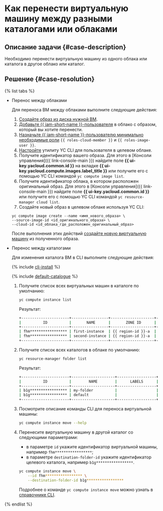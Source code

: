 # Как перенести виртуальную машину между разными каталогами или облаками


## Описание задачи {#case-description}

Необходимо перенести виртуальную машину из одного облака или каталога в другое облако или каталог.

## Решение {#case-resolution}

{% list tabs %}

- Перенос между облаками

    Для переноса ВМ между облаками выполните следующие действия:

    1. [Создайте образ из диска нужной ВМ](../../../compute/operations/image-create/create-from-disk.md).
    1. [Добавьте {{ iam-short-name }}-пользователя](../../../iam/operations/users/create.md) в облако с образом, который вы хотите перенести.
    1. [Назначьте {{ iam-short-name }}-пользователю минимально необходимые роли](../../../iam/operations/roles/grant.md) `{{ roles-cloud-member }}` и `{{ roles-image-user }}`.
    1. [Настройте](../../../cli/quickstart.md) утилиту YC CLI для пользователя в целевом облаке.
    1. Получите идентификатор вашего образа. Для этого в [Консоли управления]({{ link-console-main }}) найдите поле **{{ ui-key.yacloud.common.id }}** на вкладке **{{ ui-key.yacloud.compute.images.label_title }}** или получите его с помощью YC CLI командой `yc compute image list`.
    1. Получите идентификатор облака, в котором расположен оригинальный образ. Для этого в [Консоли управления]({{ link-console-main }}) найдите поле **{{ ui-key.yacloud.common.id }}** или получите его с помощью YC CLI командой `yc resource-manager cloud list`.
    1. Создайте новый образ в целевом облаке используя YC CLI:

    ```
    yc compute image create --name <имя_нового_образа> \
    --source-image-id <id_оригинального_образа> \
    --cloud-id <id_облака_где_расположен_оригинальный_образ>
    ```

    После выполнения этих действий [создайте новую виртуальную машину](../../../compute/operations/vm-create/create-from-user-image.md#create-vm-from-image) из полученного образа.

- Перенос между каталогами

    Для изменения каталога ВМ в CLI выполните следующие действия:

    {% include [cli-install](../../../_includes/cli-install.md) %}

    {% include [default-catalogue](../../../_includes/default-catalogue.md) %}

    1. Получите список всех виртуальных машин в каталоге по умолчанию:

        ```bash
        yc compute instance list
        ```

        Результат:

        ```bash
        +----------------------+-----------------+--------------------+---------+----------------------+
        |          ID          |       NAME      |       ZONE ID      | STATUS  |     DESCRIPTION      |
        +----------------------+-----------------+--------------------+---------+----------------------+
        | fhm***************** | first-instance  | {{ region-id }}-a  | RUNNING | my first vm via CLI  |
        | fhm***************** | second-instance | {{ region-id }}-a  | RUNNING | my second vm via CLI |
        +----------------------+-----------------+--------------------+---------+----------------------+
        ```      

    1. Получите список всех каталогов в облаке по умолчанию:

        ```bash
        yc resource-manager folder list
        ```

        Результат:

        ```bash
        +----------------------+--------------------+------------------+--------+
        |          ID          |        NAME        |      LABELS      | STATUS |
        +----------------------+--------------------+------------------+--------+
        | b1g***************** | my-folder          |                  | ACTIVE |
        | b1g***************** | default            |                  | ACTIVE |
        +----------------------+--------------------+------------------+--------+
        ```

    1. Посмотрите описание команды CLI для переноса виртуальной машины:

        ```bash
        yc compute instance move --help
        ```

    1. Перенесите виртуальную машину в другой каталог со следующими параметрами: 

        * в параметре `id` укажите идентификатор виртуальной машины, например `fhm*****************`;
        * в параметре `destination-folder-id` укажите идентификатор целевого каталога, например `b1g*****************`.

        ```bash
        yc compute instance move \
            --id fhm***************** \
            --destination-folder-id b1g*****************
        ```

        Подробнее о команде `yc compute instance move` можно узнать в [справочнике CLI](../../../cli/cli-ref/compute/cli-ref/instance/move.md).

{% endlist %}
